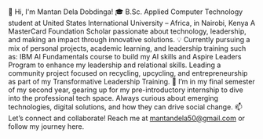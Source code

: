 👋 Hi, I'm Mantan Dela Dobdinga!
🎓 B.Sc. Applied Computer Technology student at United States International University – Africa, in Nairobi, Kenya 
A MasterCard Foundation Scholar passionate about technology, leadership, and making an impact through innovative solutions.
💡 Currently pursuing a mix of personal projects, academic learning, and leadership training such as:
IBM AI Fundamentals course to build my AI skills and  Aspire Leaders Program to enhance my leadership and relational skills.
Leading a community project focused on recycling, upcycling, and entrepreneurship as part of my Transformative Leadership Training.
🌱 I’m in my final semester of my second year, gearing up for my pre-introductory internship to dive into the professional tech space. 
Always curious about emerging technologies, digital solutions, and how they can drive social change.
📫 Let’s connect and collaborate! Reach me at mantandela50@gmail.com or follow my journey here.
